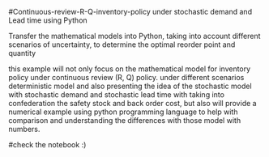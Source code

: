 #Continuous-review-R-Q-inventory-policy under stochastic demand and Lead time using Python

Transfer the mathematical models into Python, taking into account different scenarios of uncertainty, 
to determine the optimal reorder point and quantity 


this example will not only focus on the mathematical model for inventory policy under continuous review (R, Q) policy. under different scenarios deterministic model and also presenting the idea of the stochastic model with stochastic demand and stochastic lead time with taking into confederation the safety stock and back order cost, but also will provide a numerical example using python programming language to help with comparison and understanding the differences with those model with numbers.

#check the notebook :)
